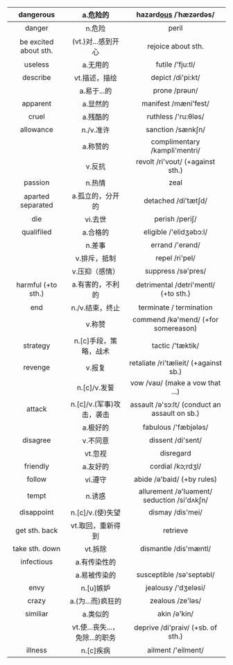 

|       dangerous       |            a.危险的            |           hazard<u>ous</u> /ˈhæzərdəs/           |
| :-------------------: | :----------------------------: | :----------------------------------------------: |
|        danger         |             n.危险             |                      peril                       |
| be excited about sth. |       (vt.)对...感到开心       |                rejoice about sth.                |
|        useless        |            a.无用的            |                 futile /'fju:tl/                 |
|       describe        |         vt.描述，描绘          |                depict /di'pi:kt/                 |
|                       |          a.易于...的           |                  prone /prəun/                   |
|       apparent        |            a.显然的            |               manifest /mæni'fest/               |
|         cruel         |            a.残酷的            |               ruthless /'ru:θləs/                |
|       allowance       |           n./v.准许            |                sanction /sænkʃn/                 |
|                       |            a.称赞的            |          complimentary /kampli'mentri/           |
|                       |             v.反抗             |         revolt /ri'voʊt/ (+against sth.)         |
|        passion        |             n.热情             |                       zeal                       |
|   aparted separated   |        a.孤立的，分开的        |               detached /di'tætʃd/                |
|          die          |            vi.去世             |                  perish /periʃ/                  |
|      qualifiled       |            a.合格的            |              eligible /'elidʒəbɔ:l/              |
|                       |             n.差事             |                 errand /'erənd/                  |
|                       |          v.排斥，抵制          |                  repel /ri'pel/                  |
|                       |         v.压抑（感情）         |                suppress /sə'pres/                |
|  harmful (+to sth.)   |        a.有害的，不利的        |       detrimental /detri'mentl/ (+to sth.)       |
|          end          |        n./v.结束，终止         |             terminate / termination              |
|                       |             v.称赞             |       commend /kə'mend/ (+for somereason)        |
|       strategy        |     n.[c]手段，策略，战术      |                 tactic /'tæktik/                 |
|        revenge        |             v.报复             |      retaliate /ri'tælieit/ (+against sb.)       |
|                       |          n.[c]/v.发誓          |         vow /vaʊ/ (make a vow that ...)          |
|        attack         |    n.[c]/v.(军事)攻击，袭击    |  assault /ə'sɔ:lt/ (conduct an assault on sb.)   |
|                       |            a.极好的            |               fabulous /'fæbjələs/               |
|       disagree        |            v.不同意            |                dissent /di'sent/                 |
|                       |            vt.忽视             |                    disregard                     |
|       friendly        |            a.友好的            |                cordial /kɔ;rdʒl/                 |
|        follow         |            vi.遵守             |            abide /ə'baid/ (+by rules)            |
|         tempt         |             n.诱惑             | allurement /ə'luəment/<br />seduction /si'dʌkʃn/ |
|      disappoint       |        n.[c]/v.(使)失望        |                 dismay /dis'mei/                 |
|     get sth. back     |       vt.取回，重新得到        |                     retrieve                     |
|    take sth. down     |            vt.拆除             |              dismantle /dis'mæntl/               |
|      infectious       |          a.有传染性的          |                                                  |
|                       |          a.易被传染的          |             susceptible /sə'septəbl/             |
|         envy          |           n.[u]嫉妒            |               jealousy /'dʒeləsi/                |
|         crazy         |       a.(为...而)疯狂的        |                 zealous /ze'ləs/                 |
|       similiar        |            a.类似的            |                   akin /ə'kin/                   |
|                       | vt.使...丧失...，免除...的职务 |        deprive /di'praiv/ (+sb. of sth.)         |
|        illness        |           n.[c]疾病            |                ailment /'eilment/                |
